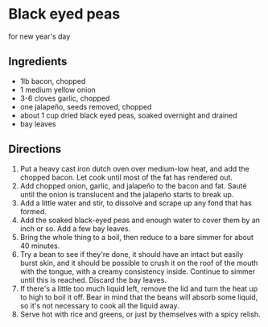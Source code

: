 # Black eyed peas
for new year's day

## Ingredients
* 1lb bacon, chopped
* 1 medium yellow onion
* 3-6 cloves garlic, chopped
* one jalapeño, seeds removed, chopped
* about 1 cup dried black eyed peas, soaked overnight and drained
* bay leaves

## Directions
1. Put a heavy cast iron dutch oven over medium-low heat, and add the chopped
  bacon. Let cook until most of the fat has rendered out.
2. Add chopped onion, garlic, and jalapeño to the bacon and fat. Sauté until the
  onion is translucent and the jalapeño starts to break up.
3. Add a little water and stir, to dissolve and scrape up any fond that has
  formed.
4. Add the soaked black-eyed peas and enough water to cover them by an inch or
  so. Add a few bay leaves.
5. Bring the whole thing to a boil, then reduce to a bare simmer for about 40
  minutes.
6. Try a bean to see if they're done, it should have an intact but easily burst
  skin, and it should be possible to crush it on the roof of the mouth with the
  tongue, with a creamy consistency inside. Continue to simmer until this is
  reached. Discard the bay leaves.
7. If there's a little too much liquid left, remove the lid and turn the heat up
  to high to boil it off. Bear in mind that the beans will absorb some liquid,
  so it's not necessary to cook all the liquid away.
8. Serve hot with rice and greens, or just by themselves with a spicy relish.
